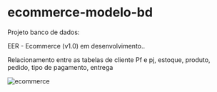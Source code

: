 # ecommerce-modelo-bd

Projeto banco de dados:

EER - Ecommerce (v1.0) em desenvolvimento..

Relacionamento entre as tabelas de cliente Pf e pj, estoque, produto, pedido, tipo de pagamento, entrega


![ecommerce](https://user-images.githubusercontent.com/52809806/187325331-c59896fb-eb5e-4bcb-9d35-a2183a7711b9.png)
